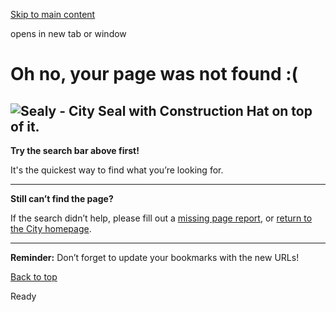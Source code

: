 [Skip to main content](https://www.pittsburghpa.gov/Safety/Emergency-Medical-Services/EMS-Recruitment/EMS-Recruitment-Rotating-Banner/Medics-standing-on-River-Rescue-unit-for-photo.#main-content)

opens in new tab or window

# Oh no, your page was not found :(

## **![Sealy - City Seal with Construction Hat on top of it.](https://www.pittsburghpa.gov/files/sharedassets/city/v/1/thumbs/page-not-found-sealy.png?w=192&h=231)**

**Try the search bar above first!**

It's the quickest way to find what you’re looking for.

* * *

**Still can’t find the page?**

If the search didn’t help, please fill out a [missing page report](https://us.openforms.com/Form/cf40eaaf-66c0-4f74-842c-f3e2686b065c), or [return to the City homepage](https://www.pittsburghpa.gov/Home).

* * *

**Reminder:** Don’t forget to update your bookmarks with the new URLs!

[Back to top](https://www.pittsburghpa.gov/Safety/Emergency-Medical-Services/EMS-Recruitment/EMS-Recruitment-Rotating-Banner/Medics-standing-on-River-Rescue-unit-for-photo.#body-top)

Ready
